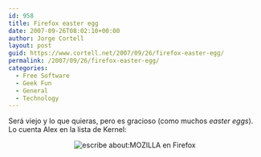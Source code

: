 ```yaml
---
id: 958
title: Firefox easter egg
date: 2007-09-26T08:02:10+00:00
author: Jorge Cortell
layout: post
guid: https://www.cortell.net/2007/09/26/firefox-easter-egg/
permalink: /2007/09/26/firefox-easter-egg/
categories:
  - Free Software
  - Geek Fun
  - General
  - Technology
---
```

Será viejo y lo que quieras, pero es gracioso (como muchos _easter eggs_). Lo cuenta Alex en la lista de Kernel:

<div style="text-align: center">
  <img title="escribe about:MOZILLA en Firefox" alt="escribe about:MOZILLA en Firefox" src="https://farm2.static.flickr.com/1256/1411978658_aeb1b253ca.jpg?v=0" />
</div>